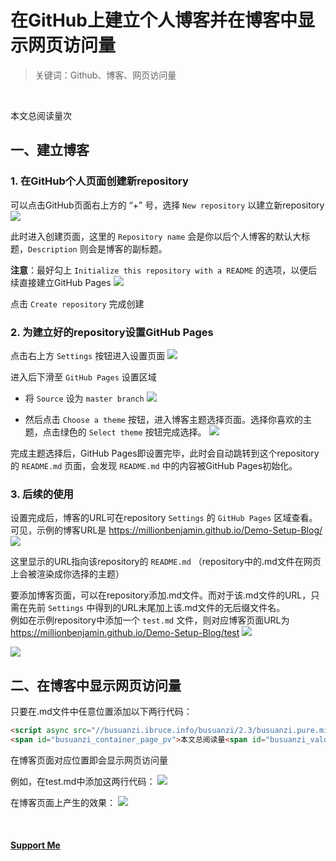 <head>    
    <link rel="shortcut icon" href="../../icon.png">
</head>

# 在GitHub上建立个人博客并在博客中显示网页访问量
> 关键词：Github、博客、网页访问量
<br>


<script async src="//busuanzi.ibruce.info/busuanzi/2.3/busuanzi.pure.mini.js"></script>
<span id="busuanzi_container_page_pv">本文总阅读量<span id="busuanzi_value_page_pv"></span>次</span>

## 一、建立博客

### 1. 在GitHub个人页面创建新repository

可以点击GitHub页面右上方的 “+” 号，选择 `New repository` 以建立新repository
![](create_new_repository.png)

此时进入创建页面，这里的 `Repository name` 会是你以后个人博客的默认大标题，`Description` 则会是博客的副标题。

__注意__：最好勾上 `Initialize this repository with a README` 的选项，以便后续直接建立GitHub Pages
![](new_repository_creation_page.png)

点击 `Create repository` 完成创建

### 2. 为建立好的repository设置GitHub Pages

点击右上方 `Settings` 按钮进入设置页面
![](enter_settings.png)

进入后下滑至 `GitHub Pages` 设置区域

- 将 `Source` 设为 `master branch`
![](choose_source.png)

- 然后点击 `Choose a theme` 按钮，进入博客主题选择页面。选择你喜欢的主题，点击绿色的 `Select theme` 按钮完成选择。
![](choose_theme.png)

完成主题选择后，GitHub Pages即设置完毕，此时会自动跳转到这个repository的 `README.md` 页面，会发现 `README.md` 中的内容被GitHub Pages初始化。

### 3. 后续的使用

设置完成后，博客的URL可在repository `Settings` 的 `GitHub Pages` 区域查看。可见，示例的博客URL是 https://millionbenjamin.github.io/Demo-Setup-Blog/
![](see_URL.png)

这里显示的URL指向该repository的 `README.md` （repository中的.md文件在网页上会被渲染成你选择的主题） 

要添加博客页面，可以在repository添加.md文件。而对于该.md文件的URL，只需在先前 `Settings` 中得到的URL末尾加上该.md文件的无后缀文件名。
<br>
例如在示例repository中添加一个 `test.md` 文件，则对应博客页面URL为 https://millionbenjamin.github.io/Demo-Setup-Blog/test
![](create_test.png)

![](test_page.png)


## 二、在博客中显示网页访问量
只要在.md文件中任意位置添加以下两行代码：
```html
<script async src="//busuanzi.ibruce.info/busuanzi/2.3/busuanzi.pure.mini.js"></script>
<span id="busuanzi_container_page_pv">本文总阅读量<span id="busuanzi_value_page_pv"></span>次</span>
```
在博客页面对应位置即会显示网页访问量

例如，在test.md中添加这两行代码：
![](add_PV_code.png)

在博客页面上产生的效果：
![](after_add_PV_code_page.png)

<br>

#### [Support Me](https://millionbenjamin.github.io/Service-Computing/SupportMe)















